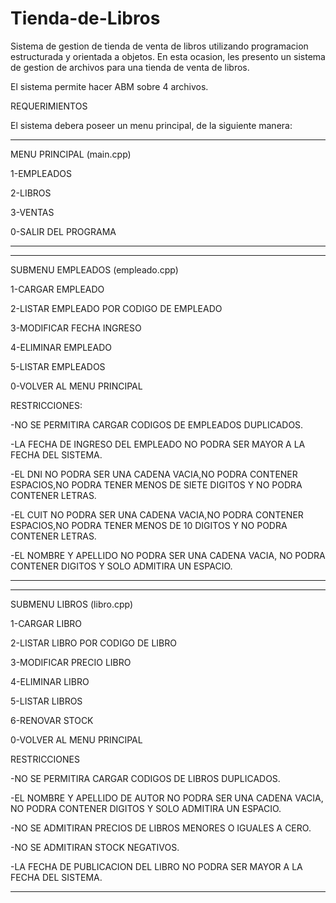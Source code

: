 # Tienda-de-Libros
Sistema de gestion de tienda de venta de libros utilizando programacion estructurada y orientada a objetos.
En esta ocasion, les presento un sistema de gestion de archivos para una tienda de venta de libros.

El sistema permite hacer ABM sobre 4 archivos.

REQUERIMIENTOS 

El sistema debera poseer un menu principal, de la siguiente manera:

-----------------------------------------------------------------------------------------

MENU PRINCIPAL (main.cpp)


1-EMPLEADOS

2-LIBROS

3-VENTAS

0-SALIR DEL PROGRAMA

-----------------------------------------------------------------------------------------

-----------------------------------------------------------------------------------------


SUBMENU EMPLEADOS (empleado.cpp)


1-CARGAR EMPLEADO

2-LISTAR EMPLEADO POR CODIGO DE EMPLEADO

3-MODIFICAR FECHA INGRESO

4-ELIMINAR EMPLEADO

5-LISTAR EMPLEADOS

0-VOLVER AL MENU PRINCIPAL




RESTRICCIONES:

-NO SE PERMITIRA CARGAR CODIGOS DE EMPLEADOS DUPLICADOS.

-LA FECHA DE INGRESO DEL EMPLEADO NO PODRA SER MAYOR A LA FECHA DEL SISTEMA.

-EL DNI NO PODRA SER UNA CADENA VACIA,NO PODRA CONTENER ESPACIOS,NO PODRA TENER MENOS DE SIETE DIGITOS Y NO PODRA CONTENER LETRAS.

-EL CUIT NO PODRA SER UNA CADENA VACIA,NO PODRA CONTENER ESPACIOS,NO PODRA TENER MENOS DE 10 DIGITOS Y NO PODRA CONTENER LETRAS.

-EL NOMBRE Y APELLIDO NO PODRA SER UNA CADENA VACIA, NO PODRA CONTENER DIGITOS Y SOLO ADMITIRA UN ESPACIO.


-----------------------------------------------------------------------------------------

-----------------------------------------------------------------------------------------

SUBMENU LIBROS (libro.cpp)


1-CARGAR LIBRO

2-LISTAR LIBRO POR CODIGO DE LIBRO

3-MODIFICAR PRECIO LIBRO

4-ELIMINAR LIBRO

5-LISTAR LIBROS

6-RENOVAR STOCK


0-VOLVER AL MENU PRINCIPAL


RESTRICCIONES


-NO SE PERMITIRA CARGAR CODIGOS DE LIBROS DUPLICADOS.

-EL NOMBRE Y APELLIDO DE AUTOR NO PODRA SER UNA CADENA VACIA, NO PODRA CONTENER DIGITOS Y SOLO ADMITIRA UN ESPACIO.

-NO SE ADMITIRAN PRECIOS DE LIBROS MENORES O IGUALES A CERO.

-NO SE ADMITIRAN STOCK NEGATIVOS.

-LA FECHA DE PUBLICACION DEL LIBRO NO PODRA SER MAYOR A LA FECHA DEL SISTEMA.


-----------------------------------------------------------------------------------------




